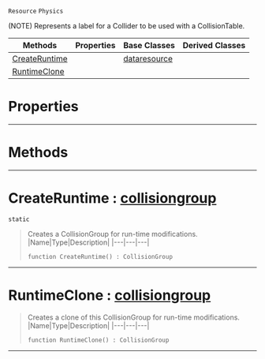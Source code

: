  `Resource` `Physics`



(NOTE) Represents a label for a Collider to be used with a CollisionTable.

|Methods|Properties|Base Classes|Derived Classes|
|---|---|---|---|
|[ CreateRuntime](https://github.com/zeroengineteam/ZeroDocs/code_reference/class_reference/collisiongroup.markdown#createruntime-zero-engin)| |[dataresource](https://github.com/zeroengineteam/ZeroDocs/code_reference/class_reference/dataresource.markdown)| |
|[ RuntimeClone](https://github.com/zeroengineteam/ZeroDocs/code_reference/class_reference/collisiongroup.markdown#runtimeclone-zero-engine)| | | |


 #  Properties


---  
 #  Methods


---  
 #  CreateRuntime : [collisiongroup](https://github.com/zeroengineteam/ZeroDocs/code_reference/class_reference/collisiongroup.markdown)

 `static`

> Creates a CollisionGroup for run-time modifications.
> |Name|Type|Description|
> |---|---|---|
> ``` lang=cpp, name=Zilch
> function CreateRuntime() : CollisionGroup
> ``` 


---  
 #  RuntimeClone : [collisiongroup](https://github.com/zeroengineteam/ZeroDocs/code_reference/class_reference/collisiongroup.markdown)

> Creates a clone of this CollisionGroup for run-time modifications.
> |Name|Type|Description|
> |---|---|---|
> ``` lang=cpp, name=Zilch
> function RuntimeClone() : CollisionGroup
> ``` 


---  
 

 